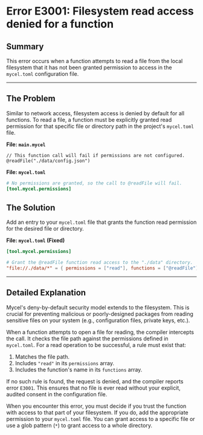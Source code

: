 # Error E3001: Filesystem read access denied for a function

## Summary

This error occurs when a function attempts to read a file from the local filesystem that it has not been granted permission to access in the `mycel.toml` configuration file.

---

## The Problem

Similar to network access, filesystem access is denied by default for all functions. To read a file, a function must be explicitly granted read permission for that specific file or directory path in the project's `mycel.toml` file.

**File: `main.mycel`**
```mycel
// This function call will fail if permissions are not configured.
@readFile("./data/config.json")
```

**File: `mycel.toml`**
```toml
# No permissions are granted, so the call to @readFile will fail.
[tool.mycel.permissions]
```

## The Solution

Add an entry to your `mycel.toml` file that grants the function read permission for the desired file or directory.

**File: `mycel.toml` (Fixed)**
```toml
[tool.mycel.permissions]

# Grant the @readFile function read access to the "./data" directory.
"file://./data/*" = { permissions = ["read"], functions = ["@readFile"] }
```

---

## Detailed Explanation

Mycel's deny-by-default security model extends to the filesystem. This is crucial for preventing malicious or poorly-designed packages from reading sensitive files on your system (e.g., configuration files, private keys, etc.).

When a function attempts to open a file for reading, the compiler intercepts the call. It checks the file path against the permissions defined in `mycel.toml`. For a read operation to be successful, a rule must exist that:

1.  Matches the file path.
2.  Includes `"read"` in its `permissions` array.
3.  Includes the function's name in its `functions` array.

If no such rule is found, the request is denied, and the compiler reports error `E3001`. This ensures that no file is ever read without your explicit, audited consent in the configuration file.

When you encounter this error, you must decide if you trust the function with access to that part of your filesystem. If you do, add the appropriate permission to your `mycel.toml` file. You can grant access to a specific file or use a glob pattern (`*`) to grant access to a whole directory.
